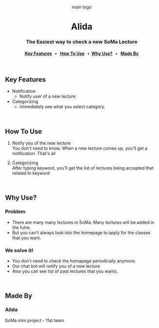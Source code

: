<p align="center">
main logo
</p>
<h1 align="center">Alida</h1>

<h3 align="center">The Easiest way to check a new SoMa Lecture</h3>

<h4 align="center">
    <a href="#key-features">Key Features</a> &nbsp; • &nbsp;   
    <a href="#how-to-use">How To Use</a> &nbsp; •&nbsp;  
    <a href="#why-use?">Why Use?</a> &nbsp; • &nbsp;  
    <a href="#made-by">Made By</a>
</h4>
<br>



## Key Features
- Notification 
    - Notify user of a new lecture.
- Categorizing
    - immediately see what you select category.

<br>

## How To Use
1. Notify you of the new lecture   
You don't need to know. When a new lecture comes up, you'll get a notification. That's all

2. Categorizing   
After typing keyword, you'll get the list of lectures being accepted that related to keyword

<br>

## Why Use?
### Problem
- There are many many lectures in SoMa. Many lectures will be added in the futre. 
- But you can't always look into the homepage to apply for the classes that you want. 

### We solve it!
- You don't need to check the homapage periodically anymore.
- Our chat bot will notify you of a new lecture
- Also you can see list of past lectures that you wants.

<br>

## Made By
### Alida
SoMa mini project - 11st team


